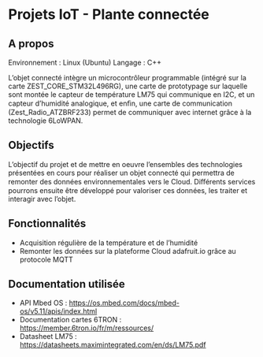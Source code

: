 # Projets IoT - Plante connectée


## A propos

Environnement : Linux (Ubuntu)
Langage : C++

L’objet connecté intègre un microcontrôleur programmable (intégré sur la carte ZEST_CORE_STM32L496RG), une carte de prototypage sur laquelle sont montée le capteur de température LM75 qui communique en I2C, et un capteur d’humidité analogique, et enﬁn, une carte de communication (Zest_Radio_ATZBRF233) permet de communiquer avec internet grâce à la technologie 6LoWPAN.



## Objectifs

L’objectif du projet et de mettre en oeuvre l’ensembles des technologies présentées en cours pour réaliser un objet connecté qui permettra de remonter des données environnementales vers le Cloud. Diﬀérents services pourrons ensuite être développé pour valoriser ces données, les traiter et interagir avec l’objet.

## Fonctionnalités 

 - Acquisition régulière de la température et de l’humidité 
 - Remonter les données sur la plateforme Cloud adafruit.io grâce au protocole MQTT

## Documentation utilisée

- API Mbed OS : https://os.mbed.com/docs/mbed-os/v5.11/apis/index.html 
- Documentation cartes 6TRON : https://member.6tron.io/fr/m/ressources/ 
- Datasheet LM75 : https://datasheets.maximintegrated.com/en/ds/LM75.pdf
